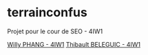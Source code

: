 # terrainconfus
Projet pour le cour de SEO - 4IW1

[Willy PHANG - 4IW1](https://github.com/PHANGWilly)
[Thibault BELEGUIC - 4IW1](https://github.com/Beleguic)
